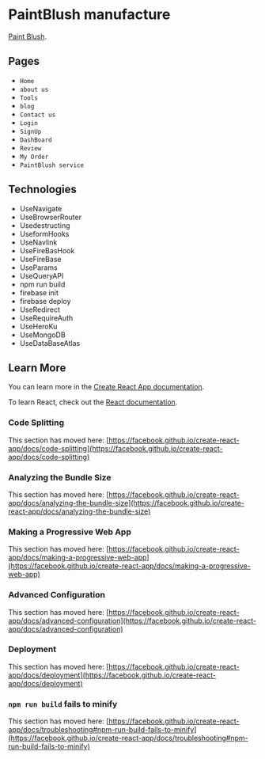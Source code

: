 # PaintBlush manufacture
[Paint Blush](https://painting-manufacturing-client.web.app/).
## Pages
* `Home`
* `about us`
* `Tools`
* `blog`
* `Contact us`
* `Login`
* `SignUp`
* `DashBoard`
* `Review`
* `My Order`
* `PaintBlush service`

## Technologies
* UseNavigate
* UseBrowserRouter
* Usedestructing
* UseformHooks
* UseNavlink
* UseFireBasHook
* UseFireBase
* UseParams
* UseQueryAPI
* npm run build
* firebase init
* firebase deploy
* UseRedirect
* UseRequireAuth
* UseHeroKu
* UseMongoDB
* UseDataBaseAtlas

## Learn More

You can learn more in the [Create React App documentation](https://facebook.github.io/create-react-app/docs/getting-started).

To learn React, check out the [React documentation](https://reactjs.org/).

### Code Splitting

This section has moved here: [https://facebook.github.io/create-react-app/docs/code-splitting](https://facebook.github.io/create-react-app/docs/code-splitting)

### Analyzing the Bundle Size

This section has moved here: [https://facebook.github.io/create-react-app/docs/analyzing-the-bundle-size](https://facebook.github.io/create-react-app/docs/analyzing-the-bundle-size)

### Making a Progressive Web App

This section has moved here: [https://facebook.github.io/create-react-app/docs/making-a-progressive-web-app](https://facebook.github.io/create-react-app/docs/making-a-progressive-web-app)

### Advanced Configuration

This section has moved here: [https://facebook.github.io/create-react-app/docs/advanced-configuration](https://facebook.github.io/create-react-app/docs/advanced-configuration)

### Deployment

This section has moved here: [https://facebook.github.io/create-react-app/docs/deployment](https://facebook.github.io/create-react-app/docs/deployment)

### `npm run build` fails to minify

This section has moved here: [https://facebook.github.io/create-react-app/docs/troubleshooting#npm-run-build-fails-to-minify](https://facebook.github.io/create-react-app/docs/troubleshooting#npm-run-build-fails-to-minify)
